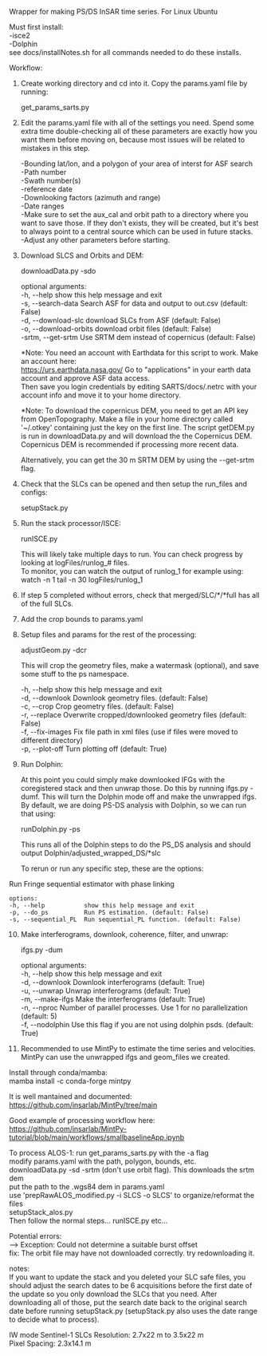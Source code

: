 Wrapper for making PS/DS InSAR time series. For Linux Ubuntu  

Must first install:  
-isce2  
-Dolphin  
see docs/installNotes.sh for all commands needed to do these installs.  

Workflow:  
1. Create working directory and cd into it. Copy the params.yaml file by running:  

    get_params_sarts.py  

2. Edit the params.yaml file with all of the settings you need. Spend some extra time double-checking all of these parameters are exactly how you want them before moving on, because most issues will be related to mistakes in this step.  

    -Bounding lat/lon, and a polygon of your area of interst for ASF search   
    -Path number   
    -Swath number(s)   
    -reference date  
    -Downlooking factors (azimuth and range)  
    -Date ranges  
    -Make sure to set the aux_cal and orbit path to a directory where you want to save those.  If they don't exists, they will be created, but it's best to always point to a central source which can be used in future stacks.   
    -Adjust any other parameters before starting.     

3. Download SLCS and Orbits and DEM:

    downloadData.py -sdo

    optional arguments:  
    -h, --help            show this help message and exit  
    -s, --search-data     Search ASF for data and output to out.csv (default: False)  
    -d, --download-slc    download SLCs from ASF (default: False)  
    -o, --download-orbits  download orbit files (default: False)  
    -srtm, --get-srtm     Use SRTM dem instead of copernicus (default: False)  

    *Note: You need an account with Earthdata for this script to work. Make an account here:  
    https://urs.earthdata.nasa.gov/
    Go to "applications" in your earth data account and approve ASF data access.  
    Then save you login credentials by editing SARTS/docs/.netrc with your account info and move it to your home directory.  

    *Note: To download the copernicus DEM, you need to get an API key from OpenTopography. Make a file in your home directory called '~/.otkey' containing just the key on the first line. The script getDEM.py is run in downloadData.py and will download the the Copernicus DEM. Copernicus DEM is recommended if processing more recent data.   
    
    Alternatively, you can get the 30 m SRTM DEM by using the --get-srtm flag.   

4. Check that the SLCs can be opened and then setup the run_files and configs:

    setupStack.py

5. Run the stack processor/ISCE:

    runISCE.py

    This will likely take multiple days to run.  You can check progress by looking at logFiles/runlog_# files.   
    To monitor, you can watch the output of runlog_1 for example using:  
        watch -n 1 tail -n 30 logFiles/runlog_1  

6. If step 5 completed without errors, check that merged/SLC/*/*full has all of the full SLCs.  

7. Add the crop bounds to params.yaml

8. Setup files and params for the rest of the processing:

    adjustGeom.py -dcr

    This will crop the geometry files, make a watermask (optional), and save some stuff
    to the ps namespace.  

    -h, --help        show this help message and exit  
    -d, --downlook    Downlook geometry files. (default: False)  
    -c, --crop        Crop geometry files. (default: False)  
    -r, --replace     Overwrite cropped/downlooked geometry files (default: False)  
    -f, --fix-images  Fix file path in xml files (use if files were moved to different directory)  
    -p, --plot-off    Turn plotting off (default: True)  


9. Run Dolphin:

    At this point you could simply make downlooked IFGs with the coregistered stack and then unwrap those. Do this by running ifgs.py -dumf.  This will turn the Dolphin mode off and make the unwrapped ifgs. By default, we are doing PS-DS analysis with Dolphin, so we can run that using:

    runDolphin.py -ps  

    This runs all of the Dolphin steps to do the PS_DS analysis and should output Dolphin/adjusted_wrapped_DS/*slc  

    To rerun or run any specific step, these are the options:   

Run Fringe sequential estimator with phase linking  

    options:  
    -h, --help           show this help message and exit  
    -p, --do_ps          Run PS estimation. (default: False)  
    -s, --sequential_PL  Run sequential_PL function. (default: False)  



10. Make interferograms, downlook, coherence, filter, and unwrap:  

    ifgs.py -dum  

    optional arguments:    
    -h, --help            show this help message and exit    
    -d, --downlook        Downlook interferograms (default: True)   
    -u, --unwrap          Unwrap interferograms (default: True)  
    -m, --make-ifgs       Make the interferograms (default: True)  
    -n, --nproc           Number of parallel processes. Use 1 for no parallelization (default: 5)   
    -f, --nodolphin        Use this flag if you are not using dolphin psds. (default: True)    


11. Recommended to use MintPy to estimate the time series and velocities. MintPy can use the unwrapped ifgs and geom_files we created. 

Install through conda/mamba:  
mamba install -c conda-forge mintpy  

It is well mantained and documented:  
https://github.com/insarlab/MintPy/tree/main  

Good example of processing workflow here:  
https://github.com/insarlab/MintPy-tutorial/blob/main/workflows/smallbaselineApp.ipynb  

To process ALOS-1:
    run get_params_sarts.py with the -a flag  
    modify params.yaml with the path, polygon, bounds, etc.  
    downloadData.py -sd -srtm (don't use orbit flag). This downloads the srtm dem   
    put the path to the .wgs84 dem in params.yaml  
    use 'prepRawALOS_modified.py -i SLCS -o SLCS' to organize/reformat the files  
    setupStack_alos.py  
    Then follow the normal steps... runISCE.py etc...  




Potential errors:  
-->    Exception: Could not determine a suitable burst offset  
fix: The orbit file may have not downloaded correctly. try redownloading it.  


notes:  
If you want to update the stack and you deleted your SLC safe files, you should adjust the search dates to be 6 acquisitions before the first date of the update so you only download the SLCs that you need.  After downloading all of those, put the search date back to the original search date before running setupStack.py (setupStack.py also uses the date range to decide what to process).    

IW mode Sentinel-1 SLCs
    Resolution: 2.7x22 m to 3.5x22 m	
    Pixel Spacing: 2.3x14.1 m

